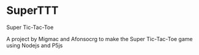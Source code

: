 # SuperTTT
Super Tic-Tac-Toe

A project by Migmac and Afonsocrg to make the Super Tic-Tac-Toe game using Nodejs and P5js